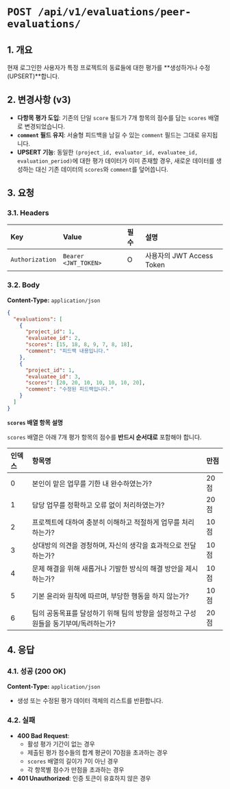 # `POST /api/v1/evaluations/peer-evaluations/`

## 1. 개요

현재 로그인한 사용자가 특정 프로젝트의 동료들에 대한 평가를 **생성하거나 수정(UPSERT)**합니다.

## 2. 변경사항 (v3)

- **다항목 평가 도입**: 기존의 단일 `score` 필드가 7개 항목의 점수를 담는 `scores` 배열로 변경되었습니다.
- **`comment` 필드 유지**: 서술형 피드백을 남길 수 있는 `comment` 필드는 그대로 유지됩니다.
- **UPSERT 기능**: 동일한 `(project_id, evaluator_id, evaluatee_id, evaluation_period)`에 대한 평가 데이터가 이미 존재할 경우, 새로운 데이터를 생성하는 대신 기존 데이터의 `scores`와 `comment`를 덮어씁니다.

## 3. 요청

### 3.1. Headers

| Key | Value | 필수 | 설명 |
| :--- | :--- | :--- | :--- |
| `Authorization` | `Bearer <JWT_TOKEN>` | O | 사용자의 JWT Access Token |

### 3.2. Body

**Content-Type:** `application/json`

```json
{
  "evaluations": [
    {
      "project_id": 1,
      "evaluatee_id": 2,
      "scores": [15, 18, 8, 9, 7, 8, 18],
      "comment": "피드백 내용입니다."
    },
    {
      "project_id": 1,
      "evaluatee_id": 3,
      "scores": [20, 20, 10, 10, 10, 10, 20],
      "comment": "수정된 피드백입니다."
    }
  ]
}
```

**`scores` 배열 항목 설명**

`scores` 배열은 아래 7개 평가 항목의 점수를 **반드시 순서대로** 포함해야 합니다.

| 인덱스 | 항목명 | 만점 |
| :--- | :--- | :--- |
| 0 | 본인이 맡은 업무를 기한 내 완수하였는가? | 20점 |
| 1 | 담당 업무를 정확하고 오류 없이 처리하였는가? | 20점 |
| 2 | 프로젝트에 대하여 충분히 이해하고 적절하게 업무를 처리하는가? | 10점 |
| 3 | 상대방의 의견을 경청하며, 자신의 생각을 효과적으로 전달하는가? | 10점 |
| 4 | 문제 해결을 위해 새롭거나 기발한 방식의 해결 방안을 제시하는가? | 10점 |
| 5 | 기본 윤리와 원칙에 따르며, 부당한 행동을 하지 않는가? | 10점 |
| 6 | 팀의 공동목표를 달성하기 위해 팀의 방향을 설정하고 구성원들을 동기부여/독려하는가? | 20점 |

## 4. 응답

### 4.1. 성공 (200 OK)

**Content-Type:** `application/json`

- 생성 또는 수정된 평가 데이터 객체의 리스트를 반환합니다.

### 4.2. 실패

- **400 Bad Request**:
  - 활성 평가 기간이 없는 경우
  - 제출된 평가 점수들의 합계 평균이 70점을 초과하는 경우
  - `scores` 배열의 길이가 7이 아닌 경우
  - 각 항목별 점수가 만점을 초과하는 경우
- **401 Unauthorized**: 인증 토큰이 유효하지 않은 경우
